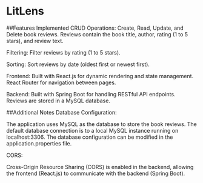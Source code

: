 # LitLens

##Features Implemented
CRUD Operations:
Create, Read, Update, and Delete book reviews.
Reviews contain the book title, author, rating (1 to 5 stars), and review text.

Filtering:
Filter reviews by rating (1 to 5 stars).

Sorting:
Sort reviews by date (oldest first or newest first).

Frontend:
Built with React.js for dynamic rendering and state management.
React Router for navigation between pages.

Backend:
Built with Spring Boot for handling RESTful API endpoints.
Reviews are stored in a MySQL database.

##Additional Notes
Database Configuration:

The application uses MySQL as the database to store the book reviews.
The default database connection is to a local MySQL instance running on localhost:3306.
The database configuration can be modified in the application.properties file.

CORS:

Cross-Origin Resource Sharing (CORS) is enabled in the backend, allowing the frontend (React.js) to communicate with the backend (Spring Boot).
